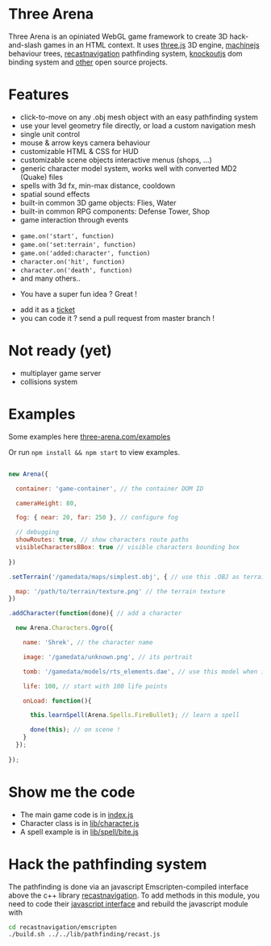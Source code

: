 Three Arena
===

Three Arena is an opiniated WebGL game framework to create 3D hack-and-slash games in an HTML context. It uses [three.js](http://threejs.org) 3D engine, [machinejs](http://machinejs.maryrosecook.com) behaviour trees, [recastnavigation](https://github.com/memononen/recastnavigation) pathfinding system, [knockoutjs](http://knockoutjs.com) dom binding system and [other](three-arena/blob/master/bower.json) open source projects.


Features
===

* click-to-move on any .obj mesh object with an easy pathfinding system
* use your level geometry file directly, or load a custom navigation mesh
* single unit control
* mouse & arrow keys camera behaviour
* customizable HTML & CSS for HUD
* customizable scene objects interactive menus (shops, ...) 
* generic character model system, works well with converted MD2 (Quake) files
* spells with 3d fx, min-max distance, cooldown
* spatial sound effects
* built-in common 3D game objects: Flies, Water
* built-in common RPG components: Defense Tower, Shop
* game interaction through events
 - `game.on('start', function)`
 - `game.on('set:terrain', function)`
 - `game.on('added:character', function)`
 - `character.on('hit', function)`
 - `character.on('death', function)`
 - and many others..
* You have a super fun idea ? Great !
 - add it as a [ticket](https://github.com/vincent/three-arena/issues)
 - you can code it ? send a pull request from master branch !


Not ready (yet)
===
 * multiplayer game server
 * collisions system


Examples
===

Some examples here [three-arena.com/examples](http://three-arena.com/examples)

Or run ```npm install && npm start``` to view examples.

```js

new Arena({

  container: 'game-container', // the container DOM ID

  cameraHeight: 80,

  fog: { near: 20, far: 250 }, // configure fog

  // debugging
  showRoutes: true, // show characters route paths
  visibleCharactersBBox: true // visible characters bounding box
  
})

.setTerrain('/gamedata/maps/simplest.obj', { // use this .OBJ as terrain

  map: '/path/to/terrain/texture.png' // the terrain texture
})

.addCharacter(function(done){ // add a character

  new Arena.Characters.Ogro({

    name: 'Shrek', // the character name

    image: '/gamedata/unknown.png', // its portrait

    tomb: '/gamedata/models/rts_elements.dae', // use this model when it dies

    life: 100, // start with 100 life points

    onLoad: function(){

      this.learnSpell(Arena.Spells.FireBullet); // learn a spell

      done(this); // on scene !
    }
  });
  
});
```


Show me the code
===

* The main game code is in [index.js](index.js)
* Character class is in [lib/character.js](lib/character.js)
* A spell example is in [lib/spell/bite.js](lib/spells/bite.js)


Hack the pathfinding system
===

The pathfinding is done via an javascript Emscripten-compiled interface above the c++ library [recastnavigation](https://github.com/memononen/recastnavigation).
To add methods in this module, you need to code their [javascript interface](recastnavigation/emscripten/js_interface/main.cpp#L966) and rebuild the javascript module with

```sh
cd recastnavigation/emscripten
./build.sh ../../lib/pathfinding/recast.js
```



